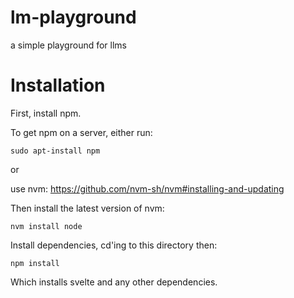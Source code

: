 # lm-playground
 a simple playground for llms

# Installation
First, install npm. 

To get npm on a server, either run:
```
sudo apt-install npm
```
or

use nvm: https://github.com/nvm-sh/nvm#installing-and-updating

Then install the latest version of nvm:
```
nvm install node
```

Install dependencies, cd'ing to this directory then:
```
npm install
```

Which installs svelte and any other dependencies.

